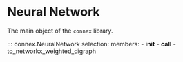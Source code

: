 # Neural Network

The main object of the `connex` library.

::: connex.NeuralNetwork
    selection:
        members:
            - __init__
            - __call__
            - to_networkx_weighted_digraph